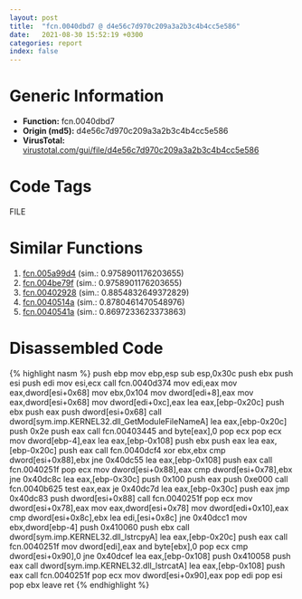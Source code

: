 ```yaml
---
layout: post
title:  "fcn.0040dbd7 @ d4e56c7d970c209a3a2b3c4b4cc5e586"
date:   2021-08-30 15:52:19 +0300
categories: report
index: false
---
```


# Generic Information
- **Function:** fcn.0040dbd7
- **Origin (md5):** d4e56c7d970c209a3a2b3c4b4cc5e586
- **VirusTotal:** [virustotal.com/gui/file/d4e56c7d970c209a3a2b3c4b4cc5e586][virustotal_ref]

# Code Tags
<span class="tag" id="FILE">FILE</span>


# Similar Functions

1. [fcn.005a99d4][similar_1_ref] (sim.: 0.9758901176203655)
2. [fcn.004be79f][similar_2_ref] (sim.: 0.9758901176203655)
3. [fcn.00402928][similar_3_ref] (sim.: 0.8854832649372829)
4. [fcn.0040514a][similar_4_ref] (sim.: 0.8780461470548976)
5. [fcn.0040541a][similar_5_ref] (sim.: 0.8697233623373863)


# Disassembled Code

{% highlight nasm %}
push ebp
mov ebp,esp
sub esp,0x30c
push ebx
push esi
push edi
mov esi,ecx
call fcn.0040d374
mov edi,eax
mov eax,dword[esi+0x68]
mov ebx,0x104
mov dword[edi+8],eax
mov eax,dword[esi+0x68]
mov dword[edi+0xc],eax
lea eax,[ebp-0x20c]
push ebx
push eax
push dword[esi+0x68]
call dword[sym.imp.KERNEL32.dll_GetModuleFileNameA]
lea eax,[ebp-0x20c]
push 0x2e
push eax
call fcn.00403445
and byte[eax],0
pop ecx
pop ecx
mov dword[ebp-4],eax
lea eax,[ebp-0x108]
push ebx
push eax
lea eax,[ebp-0x20c]
push eax
call fcn.0040dcf4
xor ebx,ebx
cmp dword[esi+0x88],ebx
jne 0x40dc55
lea eax,[ebp-0x108]
push eax
call fcn.0040251f
pop ecx
mov dword[esi+0x88],eax
cmp dword[esi+0x78],ebx
jne 0x40dc8c
lea eax,[ebp-0x30c]
push 0x100
push eax
push 0xe000
call fcn.0040b625
test eax,eax
je 0x40dc7d
lea eax,[ebp-0x30c]
push eax
jmp 0x40dc83
push dword[esi+0x88]
call fcn.0040251f
pop ecx
mov dword[esi+0x78],eax
mov eax,dword[esi+0x78]
mov dword[edi+0x10],eax
cmp dword[esi+0x8c],ebx
lea edi,[esi+0x8c]
jne 0x40dcc1
mov ebx,dword[ebp-4]
push 0x410060
push ebx
call dword[sym.imp.KERNEL32.dll_lstrcpyA]
lea eax,[ebp-0x20c]
push eax
call fcn.0040251f
mov dword[edi],eax
and byte[ebx],0
pop ecx
cmp dword[esi+0x90],0
jne 0x40dcef
lea eax,[ebp-0x108]
push 0x410058
push eax
call dword[sym.imp.KERNEL32.dll_lstrcatA]
lea eax,[ebp-0x108]
push eax
call fcn.0040251f
pop ecx
mov dword[esi+0x90],eax
pop edi
pop esi
pop ebx
leave
ret
{% endhighlight %}


[similar_1_ref]: /report/fcn.005a99d4@7453c96a6fbd42ec690b8deb53eafcba
[similar_2_ref]: /report/fcn.004be79f@3e981d1767f44f5fe2446a49ffe52f4e
[similar_3_ref]: /report/fcn.00402928@1123b7aa5760238fe93045e585b8234c
[similar_4_ref]: /report/fcn.0040514a@73677cb40830e94fbfb5483ff33e40b9
[similar_5_ref]: /report/fcn.0040541a@3f1595e66dc63331ba0930a0c79684ce
[virustotal_ref]: https://www.virustotal.com/gui/file/d4e56c7d970c209a3a2b3c4b4cc5e586